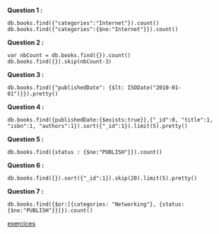 
**Question 1 :** 
``` 
db.books.find({"categories":"Internet"}).count()
db.books.find({"categories":{$ne:"Internet"}}).count() 
```
             
**Question 2 :** 
```
var nbCount = db.books.find({}).count()
db.books.find({}).skip(nbCount-3)
```
**Question 3 :** 
```
db.books.find({"publishedDate": {$lt: ISODate("2010-01-01")}}).pretty() 
```
**Question 4 :**
```
db.books.find({publishedDate:{$exists:true}},{"_id":0, "title":1, "isbn":1, "authors":1}).sort({"_id":1}).limit(5).pretty()
```

**Question 5 :** 
 ```
 db.books.find({status : {$ne:"PUBLISH"}}).count()
 ```

**Question 6 :** 
```
db.books.find({}).sort({"_id":1}).skip(20).limit(5).pretty()
```

**Question 7 :**  
 ```
 db.books.find({$or:[{categories: "Networking"}, {status:{$ne:"PUBLISH"}}]}).count() 
```

[exercices](https://github.com/CollegeBoreal/INF1069-201-18H-02/blob/master/Semaine03/exercices.md)

